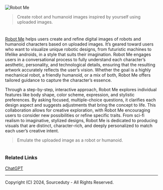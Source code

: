 ![Robot Me](https://github.com/user-attachments/assets/2a70cbc4-a17e-4bfd-8421-dc5b182568ee)

> Create robot and humanoid images inspired by yourself using uploaded images.
#

[Robot Me](https://chatgpt.com/g/g-GksvKsva8-robot-me) helps users create and refine digital images of robots and humanoid characters based on uploaded images. It’s geared toward users who want to visualize unique robotic designs, from futuristic machines to lifelike androids, in a style that suits their imagination. Robot Me engages users in a conversational process to fully understand each character’s aesthetic, personality, and technological details, ensuring that the resulting artwork accurately reflects the user’s vision. Whether the goal is a highly mechanical robot, a friendly humanoid, or a mix of both, Robot Me offers tailored guidance to capture the character’s essence.

Through a step-by-step, interactive approach, Robot Me explores individual features like body shape, color scheme, expression, and stylistic preferences. By asking focused, multiple-choice questions, it clarifies each design aspect and suggests adjustments that bring the concept to life. This collaboration allows for creative exploration, with Robot Me encouraging users to consider new possibilities or refine specific traits. From sci-fi realism to imaginative, stylized designs, Robot Me is dedicated to producing visuals that are distinct, character-rich, and deeply personalized to match each user’s creative intent.

> Emulate the uploaded image as a robot or humanoid.

#
### Related Links

[ChatGPT](https://github.com/sourceduty/ChatGPT)

***
Copyright (C) 2024, Sourceduty - All Rights Reserved.
